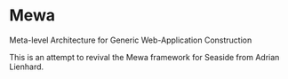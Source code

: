 # Mewa
Meta-level Architecture for Generic Web-Application Construction

This is an attempt to revival the Mewa framework for Seaside from Adrian Lienhard.

